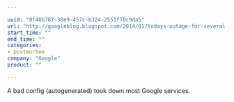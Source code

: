 ```yaml
---

uuid: "0f48b787-38e9-457c-b324-2551f70c9da5"
url: "http://googleblog.blogspot.com/2014/01/todays-outage-for-several-google.html"
start_time: ""
end_time: ""
categories:
- postmortem
company: "Google"
product: ""

---
```


A bad config (autogenerated) took down most Google services.
